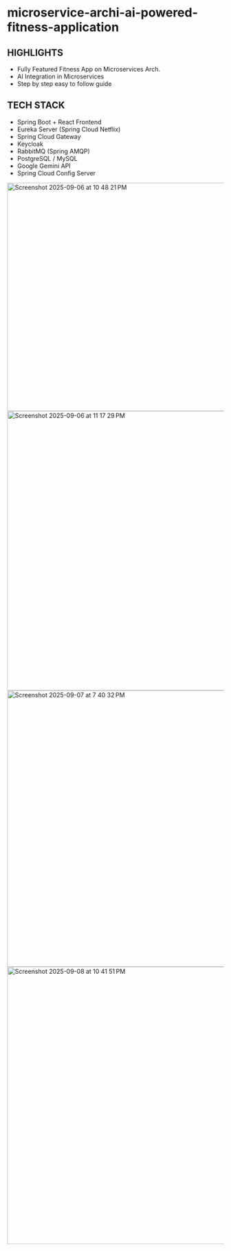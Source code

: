 # microservice-archi-ai-powered-fitness-application

## HIGHLIGHTS
- Fully Featured Fitness App on Microservices Arch.
- AI Integration in Microservices
- Step by step easy to follow guide

## TECH STACK
- Spring Boot + React Frontend
- Eureka Server (Spring Cloud Netflix)
- Spring Cloud Gateway
- Keycloak
- RabbitMQ (Spring AMQP)
- PostgreSQL / MySQL
- Google Gemini API
- Spring Cloud Config Server

<img width="1050" height="531" alt="Screenshot 2025-09-06 at 10 48 21 PM" src="https://github.com/user-attachments/assets/ed0cd9de-00b1-4b6d-845d-19da84cda52e" />
<img width="1294" height="650" alt="Screenshot 2025-09-06 at 11 17 29 PM" src="https://github.com/user-attachments/assets/0b06f0f3-77be-4a53-9720-5ea1ccacd8e5" />
<img width="1289" height="643" alt="Screenshot 2025-09-07 at 7 40 32 PM" src="https://github.com/user-attachments/assets/164b576f-70f5-4049-ba03-8d32e62812e5" />
<img width="1290" height="645" alt="Screenshot 2025-09-08 at 10 41 51 PM" src="https://github.com/user-attachments/assets/56048c9a-290e-4af4-938d-9dd71c7642f2" />


